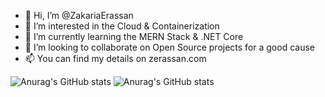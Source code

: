 - 👋 Hi, I’m @ZakariaErassan
- 👀 I’m interested in the Cloud & Containerization
- 🌱 I’m currently learning the MERN Stack & .NET Core
- 🤝 I’m looking to collaborate on Open Source projects for a good cause
- 📫 You can find my details on zerassan.com

<!---
ZakariaErassan/ZakariaErassan is a ✨ special ✨ repository because its `README.md` (this file) appears on your GitHub profile.
You can click the Preview link to take a look at your changes.
--->

  ![Anurag's GitHub stats](https://github-readme-stats.vercel.app/api?username=ZakariaErassan&theme=radical&show_icons=true)
 ![Anurag's GitHub stats](https://github-readme-stats.vercel.app/api/top-langs/?username=ZakariaErassan&layout=compact&theme=omni&hide_border=true)
